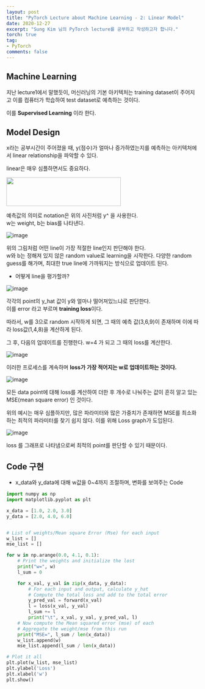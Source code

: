 ```yaml
---
layout: post
title: "PyTorch Lecture about Machine Learning - 2: Linear Model"
date: 2020-12-27
excerpt: "Sung Kim 님의 PyTorch lecture를 공부하고 작성하고자 합니다."
torch: true
tag:
- PyTorch
comments: false
---
```


## Machine Learning

지난 lecture1에서 말했듯이, 머신러닝의 기본 아키텍처는 training dataset이 주어지고 이를 컴퓨터가 학습하여 test dataset로 예측하는 것이다.

이를 **Supervised Learning** 이라 한다.


## Model Design

x라는 공부시간이 주어졌을 때, y(점수)가 얼마나 증가하였는지를 예측하는 아키텍처에서 linear relationship을 파악할 수 있다.

linear은 매우 심플하면서도 중요하다.<br>

<img src="https://user-images.githubusercontent.com/28617444/103172224-5b0f7a00-4895-11eb-9333-9b1329346ad0.png" width="300" height="75">

예측값의 의미로 notation은 위의 사진처럼 y^ 을 사용한다.<br>
w는 weight, b는 bias를 나타낸다.

![image](https://user-images.githubusercontent.com/28617444/103172324-ff91bc00-4895-11eb-8f89-e828a294cae7.png)

위의 그림처럼 어떤 line이 가장 적절한 line인지 판단해야 한다. <br>
w와 b는 정해져 있지 않은 random value로 learning을 시작한다.
다양한 random guess를 해가며, 최대한 true line에 가까워지는 방식으로 업데이트 된다.

- 어떻게 line을 평가할까?

![image](https://user-images.githubusercontent.com/28617444/103172420-98c0d280-4896-11eb-9042-748ef6f1630e.png)

각각의 point의 y_hat 값이 y와 얼마나 떨어져있느냐로 판단한다.<br>
이를 error 라고 부르며 **training loss**이다.

따라서, w를 3으로 random 시작하게 되면, 그 때의 예측 값(3,6,9)이 존재하며 이에 따라 loss값(1,4,8)을 계산하게 된다.

그 후, 다음의 업데이트를 진행한다. w=4 가 되고 그 때의 loss를 계산한다.

![image](https://user-images.githubusercontent.com/28617444/103172428-b5f5a100-4896-11eb-8d97-10221aa0576b.png)

이러한 프로세스를 계속하며 **loss가 가장 적어지는 w로 업데이트하는 것이다.**

![image](https://user-images.githubusercontent.com/28617444/103172464-079e2b80-4897-11eb-926e-c2c6475ffd84.png)

모든 data point에 대해 loss를 계산하여 더한 후 개수로 나눠주는 값이 흔히 알고 있는 MSE(mean square error) 인 것이다.

위의 예시는 매우 심플하지만, 많은 파라미터와 많은 가중치가 존재하면 MSE를 최소화하는 최적의 파라미터를 찾기 쉽지 않다. 이를 위해 Loss graph가 도입된다.

![image](https://user-images.githubusercontent.com/28617444/103172516-73809400-4897-11eb-89bd-76c0dbfbd375.png)

loss 를 그래프로 나타냄으로써 최적의 point를 판단할 수 있기 때문이다.

## Code 구현

- x_data와 y_data에 대해 w값을 0~4까지 조절하며, 변화를 보여주는 Code

```python
import numpy as np
import matplotlib.pyplot as plt

x_data = [1.0, 2.0, 3.0]
y_data = [2.0, 4.0, 6.0]


# List of weights/Mean square Error (Mse) for each input
w_list = []
mse_list = []

for w in np.arange(0.0, 4.1, 0.1):
    # Print the weights and initialize the lost
    print("w=", w)
    l_sum = 0

    for x_val, y_val in zip(x_data, y_data):
        # For each input and output, calculate y_hat
        # Compute the total loss and add to the total error
        y_pred_val = forward(x_val)
        l = loss(x_val, y_val)
        l_sum += l
        print("\t", x_val, y_val, y_pred_val, l)
    # Now compute the Mean squared error (mse) of each
    # Aggregate the weight/mse from this run
    print("MSE=", l_sum / len(x_data))
    w_list.append(w)
    mse_list.append(l_sum / len(x_data))

# Plot it all
plt.plot(w_list, mse_list)
plt.ylabel('Loss')
plt.xlabel('w')
plt.show()
```

